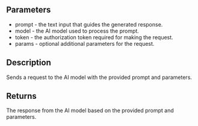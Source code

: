 ## Parameters

- prompt - the text input that guides the generated response.
- model - the AI model used to process the prompt.
- token - the authorization token required for making the request.
- params - optional additional parameters for the request.

## Description
 Sends a request to the AI model with the provided prompt and parameters.

## Returns
 The response from the AI model based on the provided prompt and parameters.